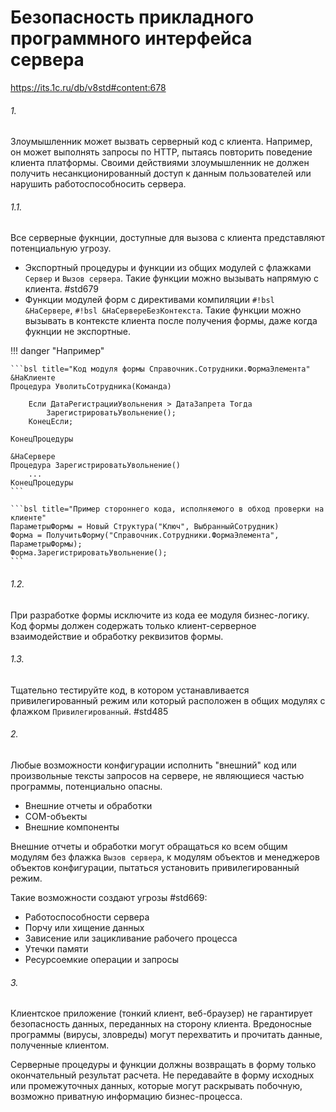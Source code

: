 # Безопасность прикладного программного интерфейса сервера

https://its.1c.ru/db/v8std#content:678

###### 1.

Злоумышленник может вызвать серверный код с клиента. Например, он может выполнять запросы по HTTP, пытаясь повторить поведение клиента платформы. Своими действиями злоумышленник не должен получить несанкционированный доступ к данным пользователей или нарушить работоспособносить сервера.

###### 1.1.

Все серверные фукнции, доступные для вызова с клиента представляют потенциальную угрозу.

- Экспортный процедуры и функции из общих модулей с флажками `Сервер` и `Вызов сервера`. Такие функции можно вызывать напрямую с клиента. #std679
- Функции модулей форм с директивами компиляции `#!bsl &НаСервере`, `#!bsl &НаСервереБезКонтекста`. Такие функции можно вызывать в контексте клиента после получения формы, даже когда фукнции не экспортные.

!!! danger "Например"

    ```bsl title="Код модуля формы Справочник.Сотрудники.ФормаЭлемента"
    &НаКлиенте
    Процедура УволитьСотрудника(Команда)

        Если ДатаРегистрацииУвольнения > ДатаЗапрета Тогда
            ЗарегистрироватьУвольнение();
        КонецЕсли;

    КонецПроцедуры

    &НаСервере
    Процедура ЗарегистрироватьУвольнение()
        ...
    КонецПроцедуры
    ```

    ```bsl title="Пример стороннего кода, исполняемого в обход проверки на клиенте"
    ПараметрыФормы = Новый Структура("Ключ", ВыбранныйСотрудник)
    Форма = ПолучитьФорму("Справочник.Сотрудники.ФормаЭлемента", ПараметрыФормы);
    Форма.ЗарегистрироватьУвольнение();
    ```

###### 1.2.

При разработке формы исключите из кода ее модуля бизнес-логику. Код формы должен содержать только клиент-серверное взаимодействие и обработку реквизитов формы.

###### 1.3.

Тщательно тестируйте код, в котором устанавливается привилегированный режим или который расположен в общих модулях с флажком `Привилегированный`. #std485

###### 2.

Любые возможности конфигурации исполнить "внешний" код или произвольные тексты запросов на сервере, не являющиеся частью программы, потенциально опасны.

- Внешние отчеты и обработки
- COM-объекты
- Внешние компоненты

Внешние отчеты и обработки могут обращаться ко всем общим модулям без флажка `Вызов сервера`, к модулям объектов и менеджеров объектов конфигурации, пытаться установить привилегированный режим.

Такие возможности создают угрозы #std669:

- Работоспособности сервера
- Порчу или хищение данных
- Зависение или зацикливание рабочего процесса
- Утечки памяти
- Ресурсоемкие операции и запросы

###### 3.

Клиентское приложение (тонкий клиент, веб-браузер) не гарантирует безопасность данных, переданных на сторону клиента. Вредоносные программы (вирусы, зловреды) могут перехватить и прочитать данные, полученные клиентом.

Серверные процедуры и функции должны возвращать в форму только окончательный результат расчета. Не передавайте в форму исходных или промежуточных данных, которые могут раскрывать побочную, возможно приватную информацию бизнес-процесса.